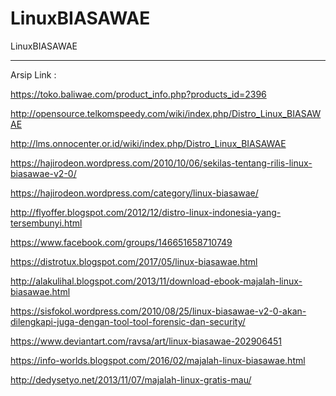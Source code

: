 # LinuxBIASAWAE
LinuxBIASAWAE







---

Arsip Link :

https://toko.baliwae.com/product_info.php?products_id=2396

http://opensource.telkomspeedy.com/wiki/index.php/Distro_Linux_BIASAWAE

http://lms.onnocenter.or.id/wiki/index.php/Distro_Linux_BIASAWAE

https://hajirodeon.wordpress.com/2010/10/06/sekilas-tentang-rilis-linux-biasawae-v2-0/

https://hajirodeon.wordpress.com/category/linux-biasawae/

http://flyoffer.blogspot.com/2012/12/distro-linux-indonesia-yang-tersembunyi.html

https://www.facebook.com/groups/146651658710749

https://distrotux.blogspot.com/2017/05/linux-biasawae.html

http://alakulihal.blogspot.com/2013/11/download-ebook-majalah-linux-biasawae.html

https://sisfokol.wordpress.com/2010/08/25/linux-biasawae-v2-0-akan-dilengkapi-juga-dengan-tool-tool-forensic-dan-security/

https://www.deviantart.com/ravsa/art/linux-biasawae-202906451

https://info-worlds.blogspot.com/2016/02/majalah-linux-biasawae.html

http://dedysetyo.net/2013/11/07/majalah-linux-gratis-mau/

